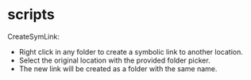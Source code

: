 # scripts

CreateSymLink:
- Right click in any folder to create a symbolic link to another location.
- Select the original location with the provided folder picker.
- The new link will be created as a folder with the same name.
